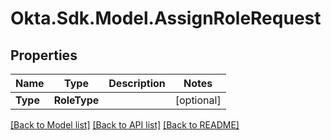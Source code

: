 # Okta.Sdk.Model.AssignRoleRequest
## Properties

Name | Type | Description | Notes
------------ | ------------- | ------------- | -------------
**Type** | **RoleType** |  | [optional] 

[[Back to Model list]](../README.md#documentation-for-models) [[Back to API list]](../README.md#documentation-for-api-endpoints) [[Back to README]](../README.md)

